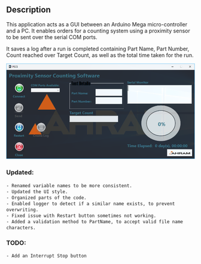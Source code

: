 ## Description

This application acts as a GUI between an Arduino Mega micro-controller and a PC.  It enables orders for a counting system using a 
proximity sensor to be sent over the serial COM ports. 

It saves a log after a run is completed containing Part Name, Part Number, Count 
reached over Target Count, as well as the total time taken for the run.

<p align="center"> 
	<img src="PSCS.png" width="600" title="PSCS">  
</p>

### Updated:
	- Renamed variable names to be more consistent.
	- Updated the UI style.
	- Organized parts of the code.
	- Enabled logger to detect if a similar name exists, to prevent overwriting.
	- Fixed issue with Restart button sometimes not working.
	- Added a validation method to PartName, to accept valid file name characters.
	
### TODO:
	- Add an Interrupt Stop button
